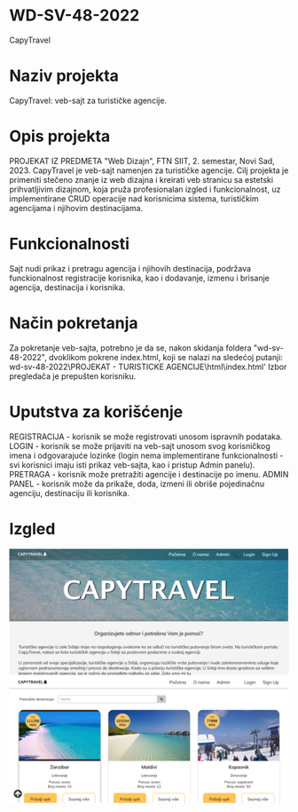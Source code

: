 # WD-SV-48-2022

CapyTravel



# Naziv projekta
CapyTravel: veb-sajt za turističke agencije.


# Opis projekta
PROJEKAT IZ PREDMETA "Web Dizajn", FTN SIIT, 2. semestar, Novi Sad, 2023.
CapyTravel je veb-sajt namenjen za turističke agencije. Cilj projekta je primeniti stečeno znanje iz web dizajna i kreirati veb stranicu sa estetski prihvatljivim dizajnom, koja pruža profesionalan izgled i funkcionalnost, uz implementirane CRUD operacije nad korisnicima sistema, turističkim agencijama i njihovim destinacijama.


# Funkcionalnosti
Sajt nudi prikaz i pretragu agencija i njihovih destinacija, podržava funckionalnost registracije korisnika, kao i dodavanje, izmenu i brisanje agencija, destinacija i korisnika.


# Način pokretanja
Za pokretanje veb-sajta, potrebno je da se, nakon skidanja foldera "wd-sv-48-2022", dvoklikom pokrene index.html, koji se nalazi na sledećoj putanji:
wd-sv-48-2022\PROJEKAT - TURISTICKE AGENCIJE\html\index.html'
Izbor pregledača je prepušten korisniku.


# Uputstva za korišćenje
REGISTRACIJA - korisnik se može registrovati unosom ispravnih podataka.
LOGIN - korisnik se može prijaviti na veb-sajt unosom svog korisničkog imena i odgovarajuće lozinke (login nema implementirane funkcionalnosti - svi korisnici imaju isti prikaz veb-sajta, kao i pristup Admin panelu).
PRETRAGA - korisnik može pretražiti agencije i destinacije po imenu.
ADMIN PANEL - korisnik može da prikaže, doda, izmeni ili obriše pojedinačnu agenciju, destinaciju ili korisnika.


# Izgled
![Screenshot](screenshot1.png)
![Screenshot](screenshot2.png)